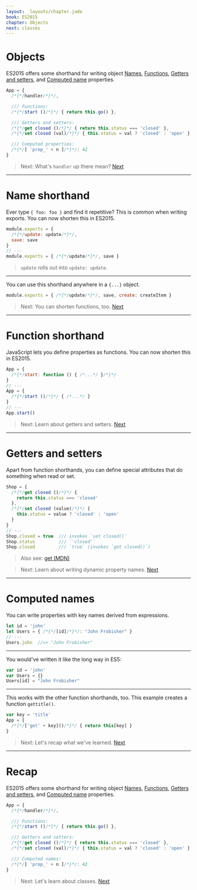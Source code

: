 ```yaml
---
layout: _layouts/chapter.jade
book: ES2015
chapter: Objects
next: classes
---
```


# Objects

ES2015 offers some shorthand for writing object
[Names](#name-shorthand),
[Functions](#functions-shorthand),
[Getters and setters](#getters-and-setters), and
[Computed name](#computed-names) properties.

```js
App = {
  /*{*/handler/*}*/,

  /// Functions:
  /*{*/start ()/*}*/ { return this.go() },

  /// Getters and setters:
  /*{*/get closed ()/*}*/ { return this.status === 'closed' },
  /*{*/set closed (val)/*}*/ { this.status = val ? 'closed' : 'open' },

  /// Computed properties:
  /*{*/[ 'prop_' + n ]/*}*/: 42
}
```

> Next: What's `handler` up there mean? [Next](#name-shorthand)

* * * * * * * * * * * * * * * * * * * * * * * * * * * * * * * * * * * * * * *

# Name shorthand

Ever type `{ foo: foo }` and find it repetitive? This is common when writing exports. You can now shorten this in ES2015.


```js
module.exports = {
  /*{*/update: update/*}*/,
  save: save
}
// ---
module.exports = { /*{*/update/*}*/, save }
```

> `update` rolls out into `update: update`.

---

You can use this shorthand anywhere in a `{...}` object.

```js
module.exports = { /*{*/update/*}*/, save, create: createItem }
```

> Next: You can shorten functions, too. [Next](#function-shorthand)

* * * * * * * * * * * * * * * * * * * * * * * * * * * * * * * * * * * * * * *

# Function shorthand

JavaScript lets you define properties as functions.  You can now shorten this in ES2015.

```js
App = {
  /*{*/start: function () { /*...*/ }/*}*/
}
// ---
App = {
  /*{*/start ()/*}*/ { /*...*/ }
}
// ---
App.start()
```

> Next: Learn about getters and setters. [Next](#getters-and-setters)

* * * * * * * * * * * * * * * * * * * * * * * * * * * * * * * * * * * * * * *

# Getters and setters

Apart from function shorthands, you can define special attributes that do something when read or set.

```js
Shop = {
  /*{*/get closed ()/*}*/ {
    return this.status === 'closed'
  },
  /*{*/set closed (value)/*}*/ {
    this.status = value ? 'closed' : 'open'
  }
}
// ---
Shop.closed = true  /// invokes `set closed()`
Shop.status         /// `'closed'`
Shop.closed         /// `true` (invokes `get closed()`)
```

> Also see: [get (MDN)](https://developer.mozilla.org/en-US/docs/Web/JavaScript/Reference/Functions/get)

<!-- -->

> Next: Learn about writing dynamic property names. [Next](#computed-properties)

* * * * * * * * * * * * * * * * * * * * * * * * * * * * * * * * * * * * * * *

# Computed names

You can write properties with key names derived from expressions.

```js
let id = 'john'
let Users = { /*{*/[id]/*}*/: "John Frobisher" }
// ---
Users.john  //=> "John Frobisher"
```

---

You would've written it like the long way in ES5:

```js
var id = 'john'
var Users = {}
Users[id] = "John Frobisher"
```

---

This works with the other function shorthands, too. This example creates a function `gettitle()`.

```js
var key = 'title'
App = {
  /*{*/['get' + key]()/*}*/ { return this[key] }
}
```

> Next: Let's recap what we've learned. [Next](#recap)

* * * * * * * * * * * * * * * * * * * * * * * * * * * * * * * * * * * * * * *

# Recap

ES2015 offers some shorthand for writing object
[Names](#name-shorthand),
[Functions](#functions-shorthand),
[Getters and setters](#getters-and-setters), and
[Computed name](#computed-names) properties.

```js
App = {
  /*{*/handler/*}*/,

  /// Functions:
  /*{*/start ()/*}*/ { return this.go() },

  /// Getters and setters:
  /*{*/get closed ()/*}*/ { return this.status === 'closed' },
  /*{*/set closed (val)/*}*/ { this.status = val ? 'closed' : 'open' },

  /// Computed names:
  /*{*/[ 'prop_' + n ]/*}*/: 42
}
```

> Next: Let's learn about classes. [Next](classes)
